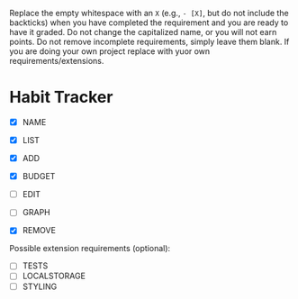 Replace the empty whitespace with an `X` (e.g., `- [X]`, but do not include the backticks) when you have completed the requirement and you are ready to have it graded. Do not change the capitalized name, or you will not earn points. Do not remove incomplete requirements, simply leave them blank.
If you are doing your own project replace with yuor own requirements/extensions. 

# Habit Tracker
- [X] NAME
- [X] LIST
- [X] ADD
- [X] BUDGET
- [ ] EDIT
- [ ] GRAPH
- [X] REMOVE


Possible extension requirements (optional):

- [ ] TESTS
- [ ] LOCALSTORAGE
- [ ] STYLING
